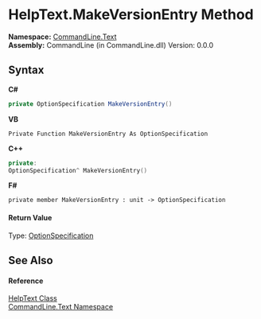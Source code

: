 # HelpText.MakeVersionEntry Method 
 

**Namespace:**&nbsp;<a href="N_CommandLine_Text">CommandLine.Text</a><br />**Assembly:**&nbsp;CommandLine (in CommandLine.dll) Version: 0.0.0

## Syntax

**C#**<br />
``` C#
private OptionSpecification MakeVersionEntry()
```

**VB**<br />
``` VB
Private Function MakeVersionEntry As OptionSpecification
```

**C++**<br />
``` C++
private:
OptionSpecification^ MakeVersionEntry()
```

**F#**<br />
``` F#
private member MakeVersionEntry : unit -> OptionSpecification 

```


#### Return Value
Type: <a href="T_CommandLine_Core_OptionSpecification">OptionSpecification</a>

## See Also


#### Reference
<a href="T_CommandLine_Text_HelpText">HelpText Class</a><br /><a href="N_CommandLine_Text">CommandLine.Text Namespace</a><br />